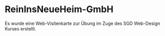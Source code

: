 # ReinInsNeueHeim-GmbH
Es wurde eine Web-Visitenkarte zur Übung im Zuge
des SGD Web-Design Kurses erstellt.



